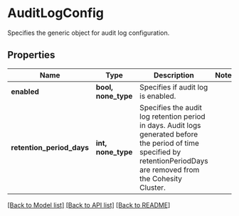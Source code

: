 # AuditLogConfig

Specifies the generic object for audit log configuration.

## Properties
Name | Type | Description | Notes
------------ | ------------- | ------------- | -------------
**enabled** | **bool, none_type** | Specifies if audit log is enabled. | 
**retention_period_days** | **int, none_type** | Specifies the audit log retention period in days. Audit logs generated before the period of time specified by retentionPeriodDays are removed from the Cohesity Cluster. | 

[[Back to Model list]](../README.md#documentation-for-models) [[Back to API list]](../README.md#documentation-for-api-endpoints) [[Back to README]](../README.md)


